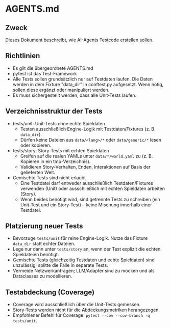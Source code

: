 # AGENTS.md

## Zweck
Dieses Dokument beschreibt, wie AI-Agents Testcode erstellen sollen.

## Richtlinien
- Es gilt die übergeordnete AGENTS.md
- pytest ist das Test-Framework
- Alle Tests sollen grundsätzlich nur auf Testdaten laufen. Die Daten werden in dem Fixture "data_dir" in conftest.py aufgesetzt. Wenn nötig, sollen diese ergänzt oder manipuliert werden.
- Es muss sichergestellt werden, dass alle Unit-Tests laufen.

## Verzeichnisstruktur der Tests
- tests/unit: Unit-Tests ohne echte Spieldaten
  - Testen ausschließlich Engine-Logik mit Testdaten/Fixtures (z. B. `data_dir`).
  - Dürfen keine Dateien aus `data/<lang>/*` oder `data/generic/*` lesen oder kopieren.
- tests/story: Story-Tests mit echten Spieldaten
  - Greifen auf die realen YAMLs unter `data/*/world.yaml` zu (z. B. Kopieren in ein tmp-Verzeichnis).
  - Validieren Story-Verhalten, Enden, Interaktionen auf Basis der gelieferten Welt.
- Gemischte Tests sind nicht erlaubt
  - Eine Testdatei darf entweder ausschließlich Testdaten/Fixtures verwenden (Unit) oder ausschließlich mit echten Spieldaten arbeiten (Story).
  - Wenn beides benötigt wird, sind getrennte Tests zu schreiben (ein Unit-Test und ein Story-Test) – keine Mischung innerhalb einer Testdatei.

## Platzierung neuer Tests
- Bevorzuge `tests/unit` für reine Engine-Logik. Nutze das Fixture `data_dir` statt echter Dateien.
- Lege nur dann unter `tests/story` an, wenn der Test explizit die echten Spieldateien benötigt.
- Gemischte Tests (gleichzeitig Testdaten und echte Spieldaten) sind unzulässig; splitte die Fälle in separate Tests.
- Vermeide Netzwerkanfragen; LLM/Adapter sind zu mocken und als Dataclasses zu modellieren.

## Testabdeckung (Coverage)
- Coverage wird ausschließlich über die Unit-Tests gemessen.
- Story-Tests werden nicht für die Abdeckungsmetriken herangezogen.
- Empfohlener Befehl für Coverage: `pytest --cov --cov-branch -q tests/unit`.
